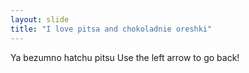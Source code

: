 ```yaml
---
layout: slide
title: "I love pitsa and chokoladnie oreshki"
---
```

Ya bezumno hatchu pitsu
Use the left arrow to go back!
